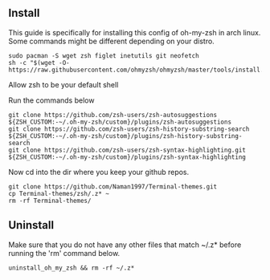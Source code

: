 ## Install

This guide is specifically for installing this config of oh-my-zsh in arch linux. Some commands might be different depending on your distro.

```
sudo pacman -S wget zsh figlet inetutils git neofetch
sh -c "$(wget -O- https://raw.githubusercontent.com/ohmyzsh/ohmyzsh/master/tools/install.sh)"
```

Allow zsh to be your default shell

Run the commands below

```
git clone https://github.com/zsh-users/zsh-autosuggestions ${ZSH_CUSTOM:-~/.oh-my-zsh/custom}/plugins/zsh-autosuggestions
git clone https://github.com/zsh-users/zsh-history-substring-search ${ZSH_CUSTOM:-~/.oh-my-zsh/custom}/plugins/zsh-history-substring-search
git clone https://github.com/zsh-users/zsh-syntax-highlighting.git ${ZSH_CUSTOM:-~/.oh-my-zsh/custom}/plugins/zsh-syntax-highlighting
```

Now cd into the dir where you keep your github repos.

```
git clone https://github.com/Naman1997/Terminal-themes.git
cp Terminal-themes/zsh/.z* ~
rm -rf Terminal-themes/
```


## Uninstall


Make sure that you do not have any other files that match ~/.z* before running the 'rm' command below.
```
uninstall_oh_my_zsh && rm -rf ~/.z*
```

